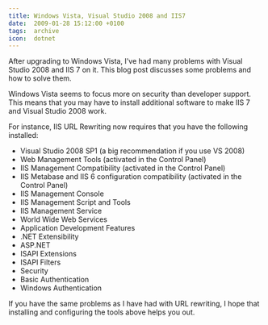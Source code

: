 ```yaml
---
title: Windows Vista, Visual Studio 2008 and IIS7
date:  2009-01-28 15:12:00 +0100
tags:  archive
icon:  dotnet
---
```


After upgrading to Windows Vista, I've had many problems with Visual Studio 2008 and IIS 7 on it. This blog post discusses some problems and how to solve them.

Windows Vista seems to focus more on security than developer support. This means that you may have to install additional software to make IIS 7 and Visual Studio 2008 work.

For instance, IIS URL Rewriting now requires that you have the following installed:

* Visual Studio 2008 SP1 (a big recommendation if you use VS 2008)
* Web Management Tools (activated in the Control Panel)
* IIS Management Compatibility (activated in the Control Panel)
* IIS Metabase and IIS 6 configuration compatibility (activated in the Control Panel)
* IIS Management Console
* IIS Management Script and Tools
* IIS Management Service
* World Wide Web Services
* Application Development Features
* .NET Extensibility
* ASP.NET
* ISAPI Extensions
* ISAPI Filters
* Security
* Basic Authentication
* Windows Authentication

If you have the same problems as I have had with URL rewriting, I hope that installing and configuring the tools above helps you out.